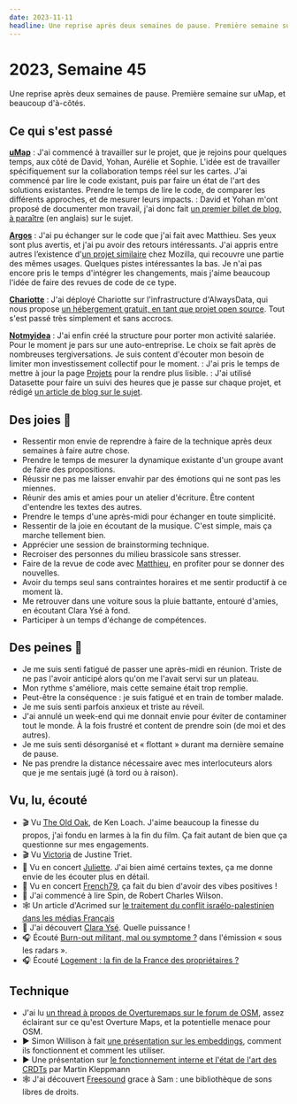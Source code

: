 ```yaml
---
date: 2023-11-11
headline: Une reprise après deux semaines de pause. Première semaine sur uMap, et beaucoup d'à-côtés.
---
```


# 2023, Semaine 45

Une reprise après deux semaines de pause. Première semaine sur uMap, et beaucoup d'à-côtés.

## Ce qui s'est passé

**[uMap](https://github.com/umap-project/umap/)**
: J'ai commencé à travailler sur le projet, que je rejoins pour quelques temps, aux côté de David, Yohan, Aurélie et Sophie. L'idée est de travailler spécifiquement sur la collaboration temps réel sur les cartes. J'ai commencé par lire le code existant, puis par faire un état de l'art des solutions existantes. Prendre le temps de lire le code, de comparer les différents approches, et de mesurer leurs impacts.
: David et Yohan m'ont proposé de documenter mon travail, j'ai donc fait [un premier billet de blog, à paraître]() (en anglais) sur le sujet.

**[Argos](https://framasoft.frama.io/framaspace/argos/)**
: J'ai pu échanger sur le code que j'ai fait avec Matthieu. Ses yeux sont plus avertis, et j'ai pu avoir des retours intéressants. J'ai appris entre autres l’existence d'[un projet similaire](https://github.com/mozilla-services/telescope) chez Mozilla, qui recouvre une partie des mêmes usages. Quelques pistes intéressantes la bas. Je n'ai pas encore pris le temps d'intégrer les changements, mais j'aime beaucoup l'idée de faire des revues de code de ce type.

**[Chariotte](https://chariotte.fr/)**
: J'ai déployé Chariotte sur l'infrastructure d'AlwaysData, qui nous propose [un hébergement gratuit, en tant que projet open source](https://www.alwaysdata.com/fr/open-source/). Tout s'est passé très simplement et sans accrocs.

**[Notmyidea](https://notmyidea.org/)**
: J'ai enfin créé la structure pour porter mon activité salariée. Pour le moment je pars sur une auto-entreprise. Le choix se fait après de nombreuses tergiversations. Je suis content d'écouter mon besoin de limiter mon investissement collectif pour le moment.
: J'ai pris le temps de mettre à jour la page [Projets](/projets.html) pour la rendre plus lisible.
: J'ai utilisé Datasette pour faire un suivi des heures que je passe sur chaque projet, et rédigé [un article de blog sur le sujet](/using-datasette-for-tracking-my-professional-activity.html).

## Des joies 🤗

- Ressentir mon envie de reprendre à faire de la technique après deux semaines à faire autre chose.
- Prendre le temps de mesurer la dynamique existante d'un groupe avant de faire des propositions.
- Réussir ne pas me laisser envahir par des émotions qui ne sont pas les miennes.
- Réunir des amis et amies pour un atelier d'écriture. Être content d'entendre les textes des autres.
- Prendre le temps d'une après-midi pour échanger en toute simplicité.
- Ressentir de la joie en écoutant de la musique. C'est simple, mais ça marche tellement bien.
- Apprécier une session de brainstorming technique.
- Recroiser des personnes du milieu brassicole sans stresser.
- Faire de la revue de code avec [Matthieu](https://blog.mathieu-leplatre.info/), en profiter pour se donner des nouvelles.
- Avoir du temps seul sans contraintes horaires et me sentir productif à ce moment là.
- Me retrouver dans une voiture sous la pluie battante, entouré d'amies, en écoutant Clara Ysé à fond.
- Participer à un temps d'échange de compétences.

## Des peines 😬

- Je me suis senti fatigué de passer une après-midi en réunion. Triste de ne pas l'avoir anticipé alors qu'on me l'avait servi sur un plateau.
- Mon rythme s'améliore, mais cette semaine était trop remplie.
- Peut-être la conséquence : je suis fatigué et en train de tomber malade.
- Je me suis senti parfois anxieux et triste au réveil.
- J'ai annulé un week-end qui me donnait envie pour éviter de contaminer tout le monde. À la fois frustré et content de prendre soin (de moi et des autres).
- Je me suis senti désorganisé et « flottant » durant ma dernière semaine de pause.
- Ne pas prendre la distance nécessaire avec mes interlocuteurs alors que je me sentais jugé (à tord ou à raison).

## Vu, lu, écouté

- 🎬 Vu [The Old Oak](https://fr.wikipedia.org/wiki/The_Old_Oak), de Ken Loach. J'aime beaucoup la finesse du propos, j'ai fondu en larmes à la fin du film. Ça fait autant de bien que ça questionne sur mes engagements.
- 🎬 Vu [Victoria](https://fr.wikipedia.org/wiki/Victoria_(film,_2016)) de Justine Triet.
- 🎵 Vu en concert [Juliette](https://fr.wikipedia.org/wiki/Juliette_(chanteuse)). J'ai bien aimé certains textes, ça me donne envie de les écouter plus en détail.
- 🎵 Vu en concert [French79](https://fr.wikipedia.org/wiki/French_79), ça fait du bien d'avoir des vibes positives !
- 📖 J'ai commencé à lire Spin, de Robert Charles Wilson.
- 🕸️ Un article d'Acrimed sur [le traitement du conflit israélo-palestinien dans les médias Français](https://www.acrimed.org/Conflit-israelo-palestinien-calomnies-mediatiques)
- 🎵 J'ai découvert [Clara Ysé](https://www.youtube.com/watch?v=YvQAYUb9mu8). Quelle puissance !
- 🎧 Écouté [Burn-out militant, mal ou symptome ?](https://www.radiofrance.fr/franceculture/podcasts/sous-les-radars/burn-out-militant-mal-ou-symptome-2399524) dans l'émission « sous les radars ».
- 🎧 Écouté [Logement : la fin de la France des propriétaires ?](https://www.radiofrance.fr/franceculture/podcasts/sous-les-radars/logement-la-fin-de-la-france-des-proprietaires-3511615) 

## Technique

- J'ai lu [un thread à propos de Overturemaps sur le forum de OSM](https://community.openstreetmap.org/t/overturemaps-org-big-businesses-osmf-alternative/6760/7), assez éclairant sur ce qu'est Overture Maps, et la potentielle menace pour OSM.
- ▶︎ Simon Willison à fait [une présentation sur les embeddings](https://www.youtube.com/watch?v=ArnMdc-ICCM&t), comment ils fonctionnent et comment les utiliser. 
- ▶︎ Une présentation sur [le fonctionnement interne et l'état de l'art des CRDTs](https://www.youtube.com/watch?v=x7drE24geUw) par Martin Kleppmann
- 🕸️ J'ai découvert [Freesound](https://freesound.org/) grace à Sam : une bibliothèque de sons libres de droits.